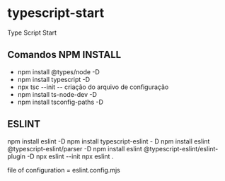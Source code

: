 # typescript-start
Type Script Start

## Comandos NPM INSTALL

- npm install @types/node -D
- npm install typescript -D
- npx tsc --init -- criação do arquivo de configuração
- npm install ts-node-dev -D
- npm install tsconfig-paths -D

## ESLINT
npm install eslint -D
npm install typescript-eslint - D
npm install eslint @typescript-eslint/parser -D
npm install eslint @typescript-eslint/eslint-plugin -D
npx eslint --init
npx eslint .

file of configuration = eslint.config.mjs
